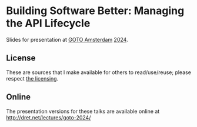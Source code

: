 # Building Software Better: Managing the API Lifecycle

Slides for presentation at [GOTO Amsterdam](https://gotoams.nl/) [2024](https://gotoams.nl/2024).

## License

These are sources that I make available for others to read/use/reuse; please respect [the licensing](../LICENSE).


## Online

The presentation versions for these talks are available online at http://dret.net/lectures/goto-2024/
